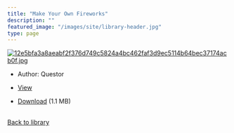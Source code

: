 ```yaml
---
title: "Make Your Own Fireworks"
description: ""
featured_image: "/images/site/library-header.jpg"
type: page
---
```


<a href="https://drive.google.com/uc?export=view&id=1aoU3dFFzfzLMc7AyIOGLGweq59FQCPap" target="_blank">![12e5bfa3a8aeabf2f376d749c5824a4bc462faf3d9ec5114b64bec37174acb0f.jpg](/images/library/12e5bfa3a8aeabf2f376d749c5824a4bc462faf3d9ec5114b64bec37174acb0f.jpg)</a>
* Author: Questor
* <a href="https://drive.google.com/uc?export=view&id=1aoU3dFFzfzLMc7AyIOGLGweq59FQCPap" target="_blank">View</a>

* [Download](https://drive.google.com/uc?export=download&id=1aoU3dFFzfzLMc7AyIOGLGweq59FQCPap) (1.1 MB)

<br />[Back to library](/library/)
